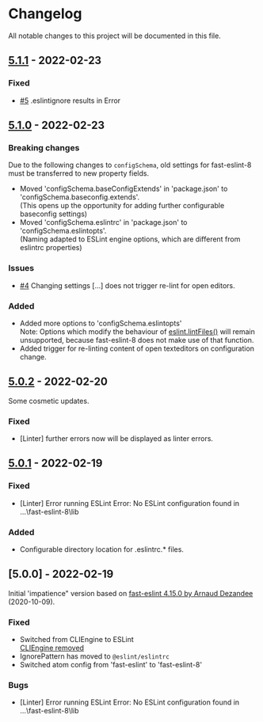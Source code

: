 # Changelog

All notable changes to this project will be documented in this file.

## [5.1.1](https://github.com/db-developer/fast-eslint-8/compare/v5.1.0...v5.1.1) - 2022-02-23

### Fixed

- [#5](https://github.com/db-developer/fast-eslint-8/issues/5) .eslintignore results in Error


## [5.1.0](https://github.com/db-developer/fast-eslint-8/compare/v5.0.2...v5.1.0) - 2022-02-23

### Breaking changes
Due to the following changes to <code>configSchema</code>, old settings for fast-eslint-8 must be transferred to new
property fields.

- Moved 'configSchema.baseConfigExtends' in 'package.json' to 'configSchema.baseconfig.extends'.  
  (This opens up the opportunity for adding further configurable baseconfig settings)
- Moved 'configSchema.eslintrc' in 'package.json' to 'configSchema.eslintopts'.  
  (Naming adapted to ESLint engine options, which are different from eslintrc properties)

### Issues

- [#4](https://github.com/db-developer/fast-eslint-8/issues/4) Changing settings [...] does not trigger re-lint for
  open editors.

### Added

- Added more options to 'configSchema.eslintopts'  
  Note: Options which modify the behaviour of
  [eslint.lintFiles()](https://eslint.org/docs/developer-guide/nodejs-api#-eslintlintfilespatterns)
  will remain unsupported, because fast-eslint-8 does not make use of that function.
- Added trigger for re-linting content of open texteditors on configuration change.  


## [5.0.2](https://github.com/db-developer/fast-eslint-8/compare/v5.0.1...v5.0.2) - 2022-02-20

Some cosmetic updates.

### Fixed

- [Linter] further errors now will be displayed as linter errors.

## [5.0.1](https://github.com/db-developer/fast-eslint-8/compare/v5.0.0...v5.0.1) - 2022-02-19

### Fixed

- [Linter] Error running ESLint Error: No ESLint configuration found in ...\fast-eslint-8\lib

### Added

- Configurable directory location for .eslintrc.* files.

## [5.0.0] - 2022-02-19

Initial 'impatience" version based on
[fast-eslint 4.15.0 by Arnaud Dezandee](https://github.com/arnaud-dezandee/fast-eslint) (2020-10-09).

### Fixed

- Switched from CLIEngine to ESLint  
  [CLIEngine removed](https://eslint.org/docs/8.0.0/user-guide/migrating-to-8.0.0#-the-cliengine-class-has-been-removed)
- IgnorePattern has moved to <code>@eslint/eslintrc</code>
- Switched atom config from 'fast-eslint' to 'fast-eslint-8'

### Bugs

- [Linter] Error running ESLint Error: No ESLint configuration found in ...\fast-eslint-8\lib
